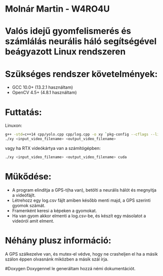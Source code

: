 # Molnár Martin - W4RO4U
# Valós idejű gyomfelismerés és számlálás neurális háló segítségével beágyazott Linux rendszeren

# Szükséges rendszer követelmények:
  - GCC 10.0+ (13.2.1 használtam)
  - OpenCV 4.5+ (4.8.1 használtam)

# Futtatás: 
  Linuxon:<br>
  ```bash
g++ -std=c++14 cpp/yolo.cpp cpp/log.cpp -o xy `pkg-config --cflags --libs opencv4`
./xy <input_video_filename> <output_video_filename>
```

vagy ha RTX videókártya van a számítógépben:

```bash
./xy <input_video_filename> <output_video_filename> cuda
```

# Mükődése:
 - A program elindítja a GPS-t(ha van), betölti a neurális hálót és megnyitja a videófájlt.
 - Létrehozz egy log.csv fájlt amiben később menti majd, a GPS szerinti gyomok számát.
 - Framenként keresi a képeken a gyomokat.
 - Ha van gyom akkor elmenti a log.csv-be, és készít egy másolatot a videóról amit elment.

# Néhány plusz információ:
  A GPS szálkezelve van, és mutex-el védve, hogy ne crasheljen el ha a másik szálon éppen olvasnánk miközben a másik szál írja.


#Doxygen
  Doxygennel le generáltam hozzá némi dokumentációt.
